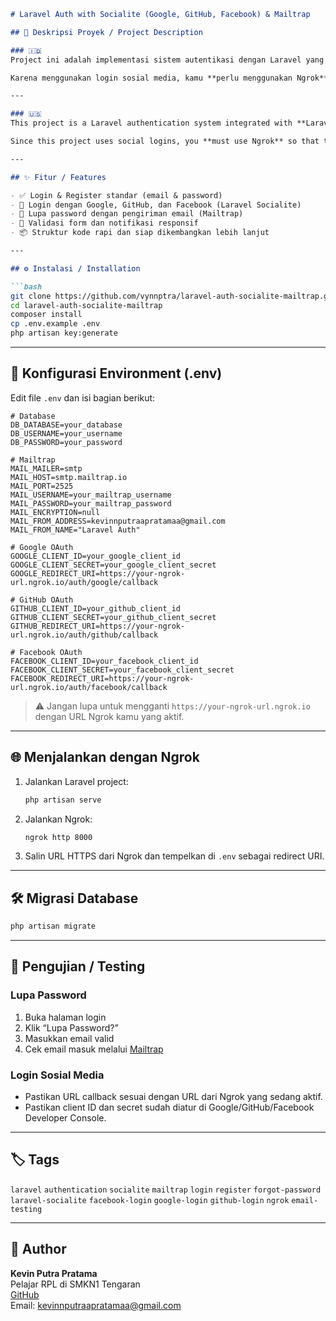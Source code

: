 ```markdown
# Laravel Auth with Socialite (Google, GitHub, Facebook) & Mailtrap

## 📌 Deskripsi Proyek / Project Description

### 🇮🇩 
Project ini adalah implementasi sistem autentikasi dengan Laravel yang terintegrasi dengan **Laravel Socialite** untuk login menggunakan akun sosial media seperti **Google**, **GitHub**, dan **Facebook**. Fitur lainnya termasuk **lupa password** yang mengirim email reset password melalui **Mailtrap**.

Karena menggunakan login sosial media, kamu **perlu menggunakan Ngrok** agar callback URL bisa diakses oleh pihak ketiga (Google, GitHub, dan Facebook).

---

### 🇺🇸 
This project is a Laravel authentication system integrated with **Laravel Socialite** to allow users to log in using **Google**, **GitHub**, and **Facebook**. It also includes a **forgot password** feature that sends reset emails through **Mailtrap**.

Since this project uses social logins, you **must use Ngrok** so that the callback URLs are publicly accessible.

---

## ✨ Fitur / Features

- ✅ Login & Register standar (email & password)
- 🔐 Login dengan Google, GitHub, dan Facebook (Laravel Socialite)
- 📩 Lupa password dengan pengiriman email (Mailtrap)
- 📂 Validasi form dan notifikasi responsif
- 📦 Struktur kode rapi dan siap dikembangkan lebih lanjut

---

## ⚙️ Instalasi / Installation

```bash
git clone https://github.com/vynnptra/laravel-auth-socialite-mailtrap.git
cd laravel-auth-socialite-mailtrap
composer install
cp .env.example .env
php artisan key:generate
```

---

## 🔧 Konfigurasi Environment (.env)

Edit file `.env` dan isi bagian berikut:

```env
# Database
DB_DATABASE=your_database
DB_USERNAME=your_username
DB_PASSWORD=your_password

# Mailtrap
MAIL_MAILER=smtp
MAIL_HOST=smtp.mailtrap.io
MAIL_PORT=2525
MAIL_USERNAME=your_mailtrap_username
MAIL_PASSWORD=your_mailtrap_password
MAIL_ENCRYPTION=null
MAIL_FROM_ADDRESS=kevinnputraapratamaa@gmail.com
MAIL_FROM_NAME="Laravel Auth"

# Google OAuth
GOOGLE_CLIENT_ID=your_google_client_id
GOOGLE_CLIENT_SECRET=your_google_client_secret
GOOGLE_REDIRECT_URI=https://your-ngrok-url.ngrok.io/auth/google/callback

# GitHub OAuth
GITHUB_CLIENT_ID=your_github_client_id
GITHUB_CLIENT_SECRET=your_github_client_secret
GITHUB_REDIRECT_URI=https://your-ngrok-url.ngrok.io/auth/github/callback

# Facebook OAuth
FACEBOOK_CLIENT_ID=your_facebook_client_id
FACEBOOK_CLIENT_SECRET=your_facebook_client_secret
FACEBOOK_REDIRECT_URI=https://your-ngrok-url.ngrok.io/auth/facebook/callback
```

> ⚠️ Jangan lupa untuk mengganti `https://your-ngrok-url.ngrok.io` dengan URL Ngrok kamu yang aktif.

---

## 🌐 Menjalankan dengan Ngrok

1. Jalankan Laravel project:
   ```bash
   php artisan serve
   ```

2. Jalankan Ngrok:
   ```bash
   ngrok http 8000
   ```

3. Salin URL HTTPS dari Ngrok dan tempelkan di `.env` sebagai redirect URI.

---

## 🛠️ Migrasi Database

```bash
php artisan migrate
```

---

## 🧪 Pengujian / Testing

### Lupa Password
1. Buka halaman login
2. Klik “Lupa Password?”
3. Masukkan email valid
4. Cek email masuk melalui [Mailtrap](https://mailtrap.io)

### Login Sosial Media
- Pastikan URL callback sesuai dengan URL dari Ngrok yang sedang aktif.
- Pastikan client ID dan secret sudah diatur di Google/GitHub/Facebook Developer Console.

---

## 🏷️ Tags

`laravel` `authentication` `socialite` `mailtrap` `login` `register` `forgot-password`  
`laravel-socialite` `facebook-login` `google-login` `github-login` `ngrok` `email-testing`

---

## 👤 Author

**Kevin Putra Pratama**  
Pelajar RPL di SMKN1 Tengaran  
[GitHub](https://github.com/vynnptra)  
Email: kevinnputraapratamaa@gmail.com
```
